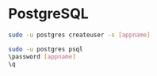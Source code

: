 # PostgreSQL

```sh
sudo -u postgres createuser -s [appname]
```

```sh
sudo -u postgres psql
\password [appname]
\q
```
